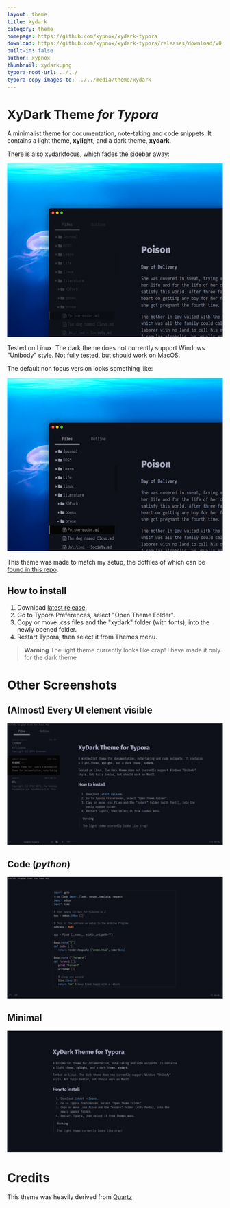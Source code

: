 ```yaml
---
layout: theme
title: Xydark
category: theme
homepage: https://github.com/xypnox/xydark-typora
download: https://github.com/xypnox/xydark-typora/releases/download/v0.2/theme.zip
built-in: false
author: xypnox
thumbnail: xydark.png
typora-root-url: ../../
typora-copy-images-to: ../../media/theme/xydark
---
```


# XyDark Theme _for Typora_

A minimalist theme for documentation, note-taking and code snippets. It contains a light theme, **xylight**, and a dark theme, **xydark**.

There is also xydarkfocus, which fades the sidebar away:

![](/media/theme/xydark/default.png)

Tested on Linux. The dark theme does not currently support Windows "Unibody" style. Not fully tested, but should work on MacOS.

The default non focus version looks something like:

![](/media/theme/xydark/no-focus.png)

This theme was made to match my setup, the dotfiles of which can be [found in this repo](https://github.com/xypnox/dotfiles/).

## How to install

1. Download [latest release](https://github.com/xypnox/xydark-typora/releases/latest).
2. Go to Typora Preferences, select "Open Theme Folder".
3. Copy or move .css files and the "xydark" folder (with fonts), into the newly opened folder.
4. Restart Typora, then select it from Themes menu.

> **Warning**
> The light theme currently looks like crap! I have made it only for the dark theme

# Other Screenshots

## (Almost) Every UI element visible

![every-ui screenshot](media/theme/xydark/every-ui.png)

## Code (_python_)

![Code screenshot](media/theme/xydark/code.png)

## Minimal

![Minimal screenshot](media/theme/xydark/minimal.png)

# Credits

This theme was heavily derived from [Quartz](https://theme.typora.io/theme/Quartz/)
